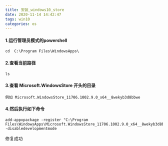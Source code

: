 ```yaml
---
title: 安装_windows10_store
date: 2020-11-14 14:42:47
tags: win10
categories: os
---
```



#### 1.运行管理员模式的powershell
```
cd  C:\Program Files\WindowsApps\
```
#### 2.查看当前路径
```
ls
```
#### 3.查看 Microsoft.WindowsStore 开头的目录 

```
例如 Microsoft.WindowsStore_11706.1002.9.0_x64__8wekyb3d8bbwe
```

#### 4.然后执行如下命令
```
add-appxpackage -register "C:\Program Files\WindowsApps\Microsoft.WindowsStore_11706.1002.9.0_x64__8wekyb3d8bbwe\appxmanifest.xml" -disabledevelopmentmode
```
修复成功
